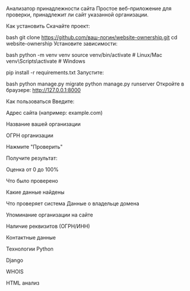 Анализатор принадлежности сайта
Простое веб-приложение для проверки, принадлежит ли сайт указанной организации.

Как установить
Скачайте проект:

bash
git clone https://github.com/ваш-логин/website-ownership.git
cd website-ownership
Установите зависимости:

bash
python -m venv venv
source venv/bin/activate  # Linux/Mac
venv\Scripts\activate     # Windows

pip install -r requirements.txt
Запустите:

bash
python manage.py migrate
python manage.py runserver
Откройте в браузере: http://127.0.0.1:8000

Как пользоваться
Введите:

Адрес сайта (например: example.com)

Название вашей организации

ОГРН организации

Нажмите "Проверить"

Получите результат:

Оценка от 0 до 100%

Что было проверено

Какие данные найдены

Что проверяет система
Данные о владельце домена

Упоминание организации на сайте

Наличие реквизитов (ОГРН/ИНН)

Контактные данные

Технологии
Python

Django

WHOIS

HTML анализ
